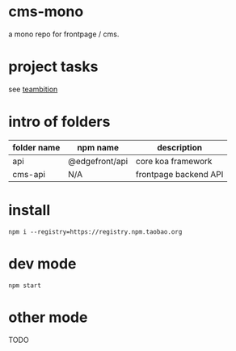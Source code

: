 # cms-mono  
a mono repo for frontpage / cms.  

# project tasks 
see [teambition](https://teambition.com/project/5e8d517da442870021d042a6)  

# intro of folders  
|  folder name    | npm name      | description      |
|  ----           | ----          | ----                 |
| api             | @edgefront/api| core koa framework   |
| cms-api         | N/A           | frontpage backend API|
# install  
```
npm i --registry=https://registry.npm.taobao.org  
```
# dev mode  
```
npm start
```

# other mode
TODO